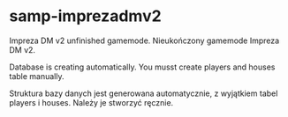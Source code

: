 # samp-imprezadmv2

Impreza DM v2 unfinished gamemode.
Nieukończony gamemode Impreza DM v2.

Database is creating automatically. You musst create players and houses table manually.

Struktura bazy danych jest generowana automatycznie, z wyjątkiem tabel players i houses. Należy je stworzyć ręcznie.

